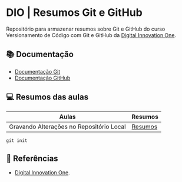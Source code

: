 
# DIO | Resumos Git e GitHub

Repositório para armazenar resumos sobre Git e GitHub do curso Versionamento de Código com Git e GitHub da [Digital Innovation One](https://www.dio.me/).

## 📚 Documentação
 - [Documentação Git](https://git-scm.com/doc)
 - [Documentação GitHub](https://docs.github.com/)

## 💻 Resumos das aulas
| Aulas | Resumos |
|-------|---------|
|Gravando Alterações no Repositório Local| [Resumos]()|

```
git init
```
## 🔎 Referências

- [Digital Innovation One]().

